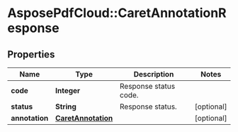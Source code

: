 ﻿# AsposePdfCloud::CaretAnnotationResponse


## Properties
Name | Type | Description | Notes
------------ | ------------- | ------------- | -------------
**code** | **Integer** | Response status code. | 
**status** | **String** | Response status. | [optional] 
**annotation** | [**CaretAnnotation**](CaretAnnotation.md) |  | [optional] 


